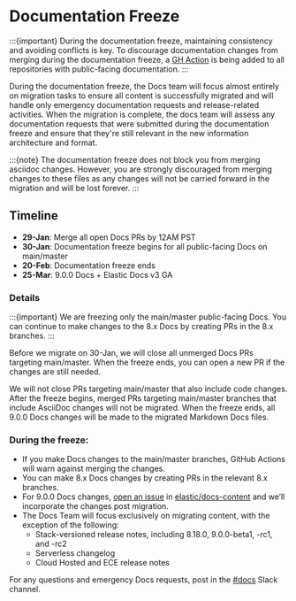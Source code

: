 # Documentation Freeze

:::{important}
During the documentation freeze, maintaining consistency and avoiding conflicts is key. To discourage documentation changes from merging during the documentation freeze, a [GH Action](./gh-action.md) is being added to all repositories with public-facing documentation.
:::

During the documentation freeze, the Docs team will focus almost entirely on migration tasks to ensure all content is successfully migrated and will handle only emergency documentation requests and release-related activities. When the migration is complete, the docs team will assess any documentation requests that were submitted during the documentation freeze and ensure that they're still relevant in the new information architecture and format.

:::{note}
The documentation freeze does not block you from merging asciidoc changes. However, you are strongly discouraged from merging changes to these files as any changes will not be carried forward in the migration and will be lost forever.
:::

## Timeline

* **29-Jan**: Merge all open Docs PRs by 12AM PST
* **30-Jan**: Documentation freeze begins for all public-facing Docs on main/master
* **20-Feb**: Documentation freeze ends
* **25-Mar**: 9.0.0 Docs + Elastic Docs v3 GA

### Details

:::{important}
We are freezing only the main/master public-facing Docs. You can continue to make changes to the 8.x Docs by creating PRs in the 8.x branches.
:::

Before we migrate on 30-Jan, we will close all unmerged Docs PRs targeting main/master. When the freeze ends, you can open a new PR if the changes are still needed.

We will not close PRs targeting main/master that also include code changes. After the freeze begins, merged PRs targeting main/master branches that include AsciiDoc changes will not be migrated. When the freeze ends, all 9.0.0 Docs changes will be made to the migrated Markdown Docs files.

### During the freeze:

* If you make Docs changes to the main/master branches, GitHub Actions will warn against merging the changes.
* You can make 8.x Docs changes by creating PRs in the relevant 8.x branches.
* For 9.0.0 Docs changes, [open an issue](https://github.com/elastic/docs-content/issues/new?template=internal-request.yaml) in [elastic/docs-content](https://github.com/elastic/docs-content/issues) and we’ll incorporate the changes post migration.
* The Docs Team will focus exclusively on migrating content, with the exception of the following:
    * Stack-versioned release notes, including 8.18.0, 9.0.0-beta1, -rc1, and -rc2
    * Serverless changelog
    * Cloud Hosted and ECE release notes

For any questions and emergency Docs requests, post in the [#docs](https://elastic.slack.com/archives/C0JF80CJZ) Slack channel.
